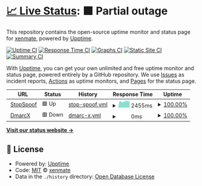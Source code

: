 # [📈 Live Status](https://xenmate.github.io/mon-ss): <!--live status--> **🟧 Partial outage**

This repository contains the open-source uptime monitor and status page for [xenmate](https://xenmate.github.io/mon-ss), powered by [Upptime](https://github.com/upptime/upptime).

[![Uptime CI](https://github.com/xenmate/mon-ss/workflows/Uptime%20CI/badge.svg)](https://github.com/xenmate/mon-ss/actions?query=workflow%3A%22Uptime+CI%22)
[![Response Time CI](https://github.com/xenmate/mon-ss/workflows/Response%20Time%20CI/badge.svg)](https://github.com/xenmate/mon-ss/actions?query=workflow%3A%22Response+Time+CI%22)
[![Graphs CI](https://github.com/xenmate/mon-ss/workflows/Graphs%20CI/badge.svg)](https://github.com/xenmate/mon-ss/actions?query=workflow%3A%22Graphs+CI%22)
[![Static Site CI](https://github.com/xenmate/mon-ss/workflows/Static%20Site%20CI/badge.svg)](https://github.com/xenmate/mon-ss/actions?query=workflow%3A%22Static+Site+CI%22)
[![Summary CI](https://github.com/xenmate/mon-ss/workflows/Summary%20CI/badge.svg)](https://github.com/xenmate/mon-ss/actions?query=workflow%3A%22Summary+CI%22)

With [Upptime](https://upptime.js.org), you can get your own unlimited and free uptime monitor and status page, powered entirely by a GitHub repository. We use [Issues](https://github.com/xenmate/mon-ss/issues) as incident reports, [Actions](https://github.com/xenmate/mon-ss/actions) as uptime monitors, and [Pages](https://xenmate.github.io/mon-ss) for the status page.

<!--start: status pages-->
<!-- This summary is generated by Upptime (https://github.com/upptime/upptime) -->
<!-- Do not edit this manually, your changes will be overwritten -->
<!-- prettier-ignore -->
| URL | Status | History | Response Time | Uptime |
| --- | ------ | ------- | ------------- | ------ |
| <img alt="" src="https://icons.duckduckgo.com/ip3/stopspoof.com.ico" height="13"> [StopSpoof](https://stopspoof.com) | 🟩 Up | [stop-spoof.yml](https://github.com/xenmate/mon-ss/commits/HEAD/history/stop-spoof.yml) | <details><summary><img alt="Response time graph" src="./graphs/stop-spoof/response-time-week.png" height="20"> 2455ms</summary><br><a href="https://xenmate.github.io/mon-ss/history/stop-spoof"><img alt="Response time 2790" src="https://img.shields.io/endpoint?url=https%3A%2F%2Fraw.githubusercontent.com%2Fxenmate%2Fmon-ss%2FHEAD%2Fapi%2Fstop-spoof%2Fresponse-time.json"></a><br><a href="https://xenmate.github.io/mon-ss/history/stop-spoof"><img alt="24-hour response time 2644" src="https://img.shields.io/endpoint?url=https%3A%2F%2Fraw.githubusercontent.com%2Fxenmate%2Fmon-ss%2FHEAD%2Fapi%2Fstop-spoof%2Fresponse-time-day.json"></a><br><a href="https://xenmate.github.io/mon-ss/history/stop-spoof"><img alt="7-day response time 2455" src="https://img.shields.io/endpoint?url=https%3A%2F%2Fraw.githubusercontent.com%2Fxenmate%2Fmon-ss%2FHEAD%2Fapi%2Fstop-spoof%2Fresponse-time-week.json"></a><br><a href="https://xenmate.github.io/mon-ss/history/stop-spoof"><img alt="30-day response time 2436" src="https://img.shields.io/endpoint?url=https%3A%2F%2Fraw.githubusercontent.com%2Fxenmate%2Fmon-ss%2FHEAD%2Fapi%2Fstop-spoof%2Fresponse-time-month.json"></a><br><a href="https://xenmate.github.io/mon-ss/history/stop-spoof"><img alt="1-year response time 2676" src="https://img.shields.io/endpoint?url=https%3A%2F%2Fraw.githubusercontent.com%2Fxenmate%2Fmon-ss%2FHEAD%2Fapi%2Fstop-spoof%2Fresponse-time-year.json"></a></details> | <details><summary><a href="https://xenmate.github.io/mon-ss/history/stop-spoof">100.00%</a></summary><a href="https://xenmate.github.io/mon-ss/history/stop-spoof"><img alt="All-time uptime 93.44%" src="https://img.shields.io/endpoint?url=https%3A%2F%2Fraw.githubusercontent.com%2Fxenmate%2Fmon-ss%2FHEAD%2Fapi%2Fstop-spoof%2Fuptime.json"></a><br><a href="https://xenmate.github.io/mon-ss/history/stop-spoof"><img alt="24-hour uptime 100.00%" src="https://img.shields.io/endpoint?url=https%3A%2F%2Fraw.githubusercontent.com%2Fxenmate%2Fmon-ss%2FHEAD%2Fapi%2Fstop-spoof%2Fuptime-day.json"></a><br><a href="https://xenmate.github.io/mon-ss/history/stop-spoof"><img alt="7-day uptime 100.00%" src="https://img.shields.io/endpoint?url=https%3A%2F%2Fraw.githubusercontent.com%2Fxenmate%2Fmon-ss%2FHEAD%2Fapi%2Fstop-spoof%2Fuptime-week.json"></a><br><a href="https://xenmate.github.io/mon-ss/history/stop-spoof"><img alt="30-day uptime 99.79%" src="https://img.shields.io/endpoint?url=https%3A%2F%2Fraw.githubusercontent.com%2Fxenmate%2Fmon-ss%2FHEAD%2Fapi%2Fstop-spoof%2Fuptime-month.json"></a><br><a href="https://xenmate.github.io/mon-ss/history/stop-spoof"><img alt="1-year uptime 95.09%" src="https://img.shields.io/endpoint?url=https%3A%2F%2Fraw.githubusercontent.com%2Fxenmate%2Fmon-ss%2FHEAD%2Fapi%2Fstop-spoof%2Fuptime-year.json"></a></details>
| <img alt="" src="https://icons.duckduckgo.com/ip3/dmarcx.com.ico" height="13"> [DmarcX](https://dmarcx.com) | 🟥 Down | [dmarc-x.yml](https://github.com/xenmate/mon-ss/commits/HEAD/history/dmarc-x.yml) | <details><summary><img alt="Response time graph" src="./graphs/dmarc-x/response-time-week.png" height="20"> 0ms</summary><br><a href="https://xenmate.github.io/mon-ss/history/dmarc-x"><img alt="Response time 0" src="https://img.shields.io/endpoint?url=https%3A%2F%2Fraw.githubusercontent.com%2Fxenmate%2Fmon-ss%2FHEAD%2Fapi%2Fdmarc-x%2Fresponse-time.json"></a><br><a href="https://xenmate.github.io/mon-ss/history/dmarc-x"><img alt="24-hour response time 0" src="https://img.shields.io/endpoint?url=https%3A%2F%2Fraw.githubusercontent.com%2Fxenmate%2Fmon-ss%2FHEAD%2Fapi%2Fdmarc-x%2Fresponse-time-day.json"></a><br><a href="https://xenmate.github.io/mon-ss/history/dmarc-x"><img alt="7-day response time 0" src="https://img.shields.io/endpoint?url=https%3A%2F%2Fraw.githubusercontent.com%2Fxenmate%2Fmon-ss%2FHEAD%2Fapi%2Fdmarc-x%2Fresponse-time-week.json"></a><br><a href="https://xenmate.github.io/mon-ss/history/dmarc-x"><img alt="30-day response time 0" src="https://img.shields.io/endpoint?url=https%3A%2F%2Fraw.githubusercontent.com%2Fxenmate%2Fmon-ss%2FHEAD%2Fapi%2Fdmarc-x%2Fresponse-time-month.json"></a><br><a href="https://xenmate.github.io/mon-ss/history/dmarc-x"><img alt="1-year response time 0" src="https://img.shields.io/endpoint?url=https%3A%2F%2Fraw.githubusercontent.com%2Fxenmate%2Fmon-ss%2FHEAD%2Fapi%2Fdmarc-x%2Fresponse-time-year.json"></a></details> | <details><summary><a href="https://xenmate.github.io/mon-ss/history/dmarc-x">100.00%</a></summary><a href="https://xenmate.github.io/mon-ss/history/dmarc-x"><img alt="All-time uptime 99.99%" src="https://img.shields.io/endpoint?url=https%3A%2F%2Fraw.githubusercontent.com%2Fxenmate%2Fmon-ss%2FHEAD%2Fapi%2Fdmarc-x%2Fuptime.json"></a><br><a href="https://xenmate.github.io/mon-ss/history/dmarc-x"><img alt="24-hour uptime 100.00%" src="https://img.shields.io/endpoint?url=https%3A%2F%2Fraw.githubusercontent.com%2Fxenmate%2Fmon-ss%2FHEAD%2Fapi%2Fdmarc-x%2Fuptime-day.json"></a><br><a href="https://xenmate.github.io/mon-ss/history/dmarc-x"><img alt="7-day uptime 100.00%" src="https://img.shields.io/endpoint?url=https%3A%2F%2Fraw.githubusercontent.com%2Fxenmate%2Fmon-ss%2FHEAD%2Fapi%2Fdmarc-x%2Fuptime-week.json"></a><br><a href="https://xenmate.github.io/mon-ss/history/dmarc-x"><img alt="30-day uptime 100.00%" src="https://img.shields.io/endpoint?url=https%3A%2F%2Fraw.githubusercontent.com%2Fxenmate%2Fmon-ss%2FHEAD%2Fapi%2Fdmarc-x%2Fuptime-month.json"></a><br><a href="https://xenmate.github.io/mon-ss/history/dmarc-x"><img alt="1-year uptime 100.00%" src="https://img.shields.io/endpoint?url=https%3A%2F%2Fraw.githubusercontent.com%2Fxenmate%2Fmon-ss%2FHEAD%2Fapi%2Fdmarc-x%2Fuptime-year.json"></a></details>

<!--end: status pages-->

[**Visit our status website →**](https://xenmate.github.io/mon-ss)

## 📄 License

- Powered by: [Upptime](https://github.com/upptime/upptime)
- Code: [MIT](./LICENSE) © [xenmate](https://xenmate.github.io/mon-ss)
- Data in the `./history` directory: [Open Database License](https://opendatacommons.org/licenses/odbl/1-0/)

